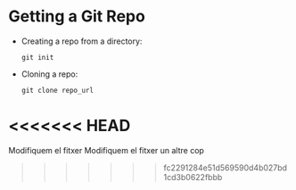 # Getting a Git Repo

-   Creating a repo from a directory:
    
        git init
-   Cloning a repo:
    
        git clone repo_url
<<<<<<< HEAD
=======
Modifiquem el fitxer
Modifiquem el fitxer un altre cop
>>>>>>> fc2291284e51d569590d4b027bd1cd3b0622fbbb
